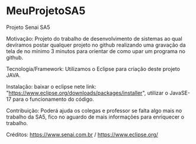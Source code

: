 # MeuProjetoSA5
Projeto Senai SA5

Motivação: Projeto do trabalho de desenvolvimento de sistemas ao qual devíramos postar qualquer projeto no github realizando uma gravação da tela de no mínimo 3 minutos para orientar de como upar um programa no github.

Tecnologia/Framework: Utilizamos o Eclipse para criação deste projeto JAVA.

Instalação: baixar o eclipse nete link: "https://www.eclipse.org/downloads/packages/installer", utilizar o JavaSE-17 para o funcionamento do código.

Contribuição: Poderá ajuda os colegas e professor se falta algo mais no trabalho da SA5, fico no aguardo de mais informações para enriquecer o trabalho.

Créditos: https://www.senai.com.br / https://www.eclipse.org/ 
